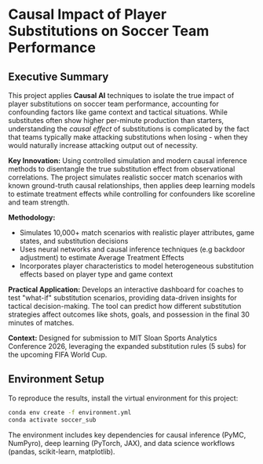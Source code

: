 # Causal Impact of Player Substitutions on Soccer Team Performance

## Executive Summary

This project applies **Causal AI** techniques to isolate the true impact of player substitutions on soccer team performance, accounting for confounding factors like game context and tactical situations. While substitutes often show higher per-minute production than starters, understanding the *causal effect* of substitutions is complicated by the fact that teams typically make attacking substitutions when losing - when they would naturally increase attacking output out of necessity.

**Key Innovation:** Using controlled simulation and modern causal inference methods to disentangle the true substitution effect from observational correlations. The project simulates realistic soccer match scenarios with known ground-truth causal relationships, then applies deep learning models to estimate treatment effects while controlling for confounders like scoreline and team strength.

**Methodology:** 
- Simulates 10,000+ match scenarios with realistic player attributes, game states, and substitution decisions
- Uses neural networks and causal inference techniques (e.g backdoor adjustment) to estimate Average Treatment Effects
- Incorporates player characteristics to model heterogeneous substitution effects based on player type and game context

**Practical Application:** Develops an interactive dashboard for coaches to test "what-if" substitution scenarios, providing data-driven insights for tactical decision-making. The tool can predict how different substitution strategies affect outcomes like shots, goals, and possession in the final 30 minutes of matches.

**Context:** Designed for submission to MIT Sloan Sports Analytics Conference 2026, leveraging the expanded substitution rules (5 subs) for the upcoming FIFA World Cup.

## Environment Setup

To reproduce the results, install the virtual environment for this project:

```bash
conda env create -f environment.yml
conda activate soccer_sub
```

The environment includes key dependencies for causal inference (PyMC, NumPyro), deep learning (PyTorch, JAX), and data science workflows (pandas, scikit-learn, matplotlib).
